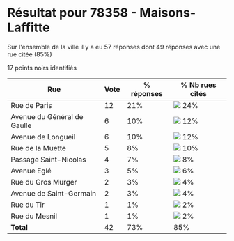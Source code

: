 # Résultat pour 78358 - Maisons-Laffitte

Sur l'ensemble de la ville il y a eu 57 réponses dont 49 réponses avec une rue citée (85%)

17 points noirs identifiés

| Rue | Vote | % réponses | % Nb rues cités|
|-----|------|------------|----------------|
| Rue de Paris | 12 | 21% | <img src="../../img/bar_24.gif" />&nbsp;24%|
| Avenue du Général de Gaulle | 6 | 10% | <img src="../../img/bar_12.gif" />&nbsp;12%|
| Avenue de Longueil | 6 | 10% | <img src="../../img/bar_12.gif" />&nbsp;12%|
| Rue de la Muette | 5 | 8% | <img src="../../img/bar_10.gif" />&nbsp;10%|
| Passage Saint-Nicolas | 4 | 7% | <img src="../../img/bar_8.gif" />&nbsp;8%|
| Avenue Eglé | 3 | 5% | <img src="../../img/bar_6.gif" />&nbsp;6%|
| Rue du Gros Murger | 2 | 3% | <img src="../../img/bar_4.gif" />&nbsp;4%|
| Avenue de Saint-Germain | 2 | 3% | <img src="../../img/bar_4.gif" />&nbsp;4%|
| Rue du Tir | 1 | 1% | <img src="../../img/bar_2.gif" />&nbsp;2%|
| Rue du Mesnil | 1 | 1% | <img src="../../img/bar_2.gif" />&nbsp;2%|
| **Total** | 42 | 73% | 85%|
